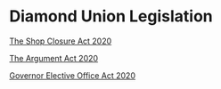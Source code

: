 # Diamond Union Legislation

[The Shop Closure Act 2020](legislation/shop-closure)

[The Argument Act 2020](legislation/argument)

[Governor Elective Office Act 2020](legislation/governor-elective-office)
